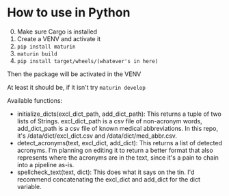 # How to use in Python

0. Make sure Cargo is installed
1. Create a VENV and activate it
2. `pip install maturin`
3. `maturin build`
4. `pip install target/wheels/(whatever's in here)`

Then the package will be activated in the VENV

At least it should be, if it isn't try `maturin develop`

Available functions:
* initialize_dicts(excl_dict_path, add_dict_path): This returns a tuple of two lists of Strings. excl_dict_path is a csv file of non-acronym words, add_dict_path is a csv file of known medical abbreviations. In this repo, it's /data/dict/excl_dict.csv and /data/dict/med_abbr.csv.
* detect_acronyms(text, excl_dict, add_dict): This returns a list of detected acronyms. I'm planning on editing it to return a better format that also represents where the acronyms are in the text, since it's a pain to chain into a pipeline as-is.
* spellcheck_text(text, dict): This does what it says on the tin. I'd recommend concatenating the excl_dict and add_dict for the dict variable.
